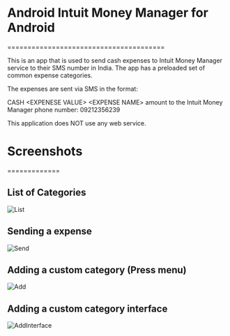 # Android Intuit Money Manager for Android
=======================================

This is an app that is used to send cash expenses to Intuit Money Manager service to their SMS number in India. The app has a preloaded set of common expense categories. 

The expenses are sent via SMS in the format:

CASH &lt;EXPENESE VALUE&gt; &lt;EXPENSE NAME&gt; amount to the Intuit Money Manager phone number: 09212356239

This application does NOT use any web service. 

# Screenshots 
=============


## List of Categories

![List](https://github.com/nodesman/Android-Intuit-Money-Manager-Expenses-Sender-For-Android/raw/master/images/1.png)


## Sending a expense

![Send](https://github.com/nodesman/Android-Intuit-Money-Manager-Expenses-Sender-For-Android/raw/master/images/2.png)

## Adding a custom category (Press menu)

![Add](https://github.com/nodesman/Android-Intuit-Money-Manager-Expenses-Sender-For-Android/raw/master/images/3.png)

## Adding a custom category interface

![AddInterface](https://github.com/nodesman/Android-Intuit-Money-Manager-Expenses-Sender-For-Android/raw/master/images/4.png)
